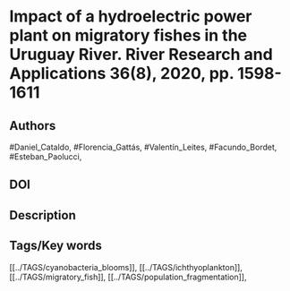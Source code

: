 # Impact of a hydroelectric power plant on migratory fishes in the Uruguay River. River Research and Applications 36(8), 2020, pp. 1598-1611
## Authors
#Daniel_Cataldo, #Florencia_Gattás, #Valentín_Leites, #Facundo_Bordet, #Esteban_Paolucci, 
## DOI
 
## Description

## Tags/Key words
[[../TAGS/cyanobacteria_blooms]], [[../TAGS/ichthyoplankton]], [[../TAGS/migratory_fish]], [[../TAGS/population_fragmentation]], 